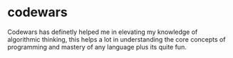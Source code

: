 # codewars

Codewars has definetly helped me in elevating my knowledge of algorithmic thinking, this helps a lot in understanding the core concepts of programming and mastery of
any language plus its quite fun.
